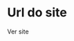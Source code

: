 # Url do site
<a src=" https://iak3lwin.github.io/copy-pagessweb/page1" target="_blank" >Ver site</a>
